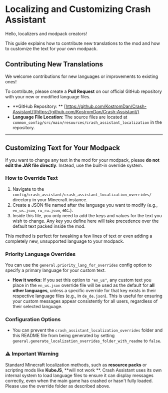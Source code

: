 # Localizing and Customizing Crash Assistant

Hello, localizers and modpack creators!

This guide explains how to contribute new translations to the mod and how to customize the text for your own modpack.

## Contributing New Translations

We welcome contributions for new languages or improvements to existing ones!

To contribute, please create a **Pull Request** on our official GitHub repository with your new or modified language
files.

* **GitHub Repository:
  ** [https://github.com/KostromDan/Crash-Assistant/](https://github.com/KostromDan/Crash-Assistant/)
* **Language File Location:** The source files are located at
  `common_config/src/main/resources/crash_assistant_localization` in the repository.

---

## Customizing Text for Your Modpack

If you want to change any text in the mod for your modpack, please **do not edit the JAR file directly**. Instead, use
the built-in override system.

### How to Override Text

1. Navigate to the `config/crash_assistant/crash_assistant_localization_overrides/` directory in your Minecraft
   instance.
2. Create a JSON file named after the language you want to modify (e.g., `en_us.json`, `ru_ru.json`, etc.).
3. Inside this file, you only need to add the keys and values for the text you wish to change. Any key you define here
   will take precedence over the default text packed inside the mod.

This method is perfect for tweaking a few lines of text or even adding a completely new, unsupported language to your
modpack.

### Priority Language Overrides

You can use the `general.priority_lang_for_overrides` config option to specify a primary language for your custom text.

* **How it works:** If you set this option to `"en_us"`, any custom text you place in the `en_us.json` override file
  will be used as the default for **all other languages**, unless a specific override for that key exists in their
  respective language files (e.g., in `de_de.json`). This is useful for ensuring your custom messages appear
  consistently for all users, regardless of their selected language.

### Configuration Options

* You can prevent the `crash_assistant_localization_overrides` folder and this README file from being generated by
  setting `general.generate_localization_overrides_folder_with_readme` to `false`.

### ⚠️ Important Warning

Standard Minecraft localization methods, such as **resource packs** or scripting mods like **KubeJS**, **will not work
**. Crash Assistant uses its own internal system to load language files to ensure it can display messages correctly,
even when the main game has crashed or hasn't fully loaded. Please use the override folder as described above.